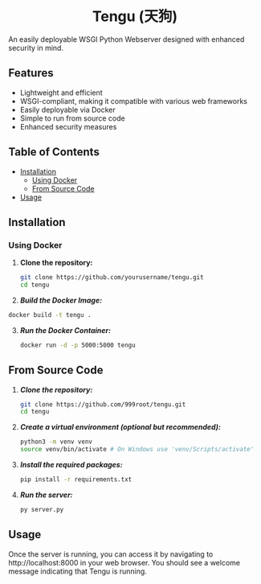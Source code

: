 <h1 align="center">Tengu (天狗)</h1>
An easily deployable WSGI Python Webserver designed with enhanced security in mind.

## Features

- Lightweight and efficient
- WSGI-compliant, making it compatible with various web frameworks
- Easily deployable via Docker
- Simple to run from source code
- Enhanced security measures

## Table of Contents

- [Installation](#installation)
  - [Using Docker](#using-docker)
  - [From Source Code](#from-source-code)
- [Usage](#usage)

## Installation

### Using Docker

1. **Clone the repository:**

   ```bash
   git clone https://github.com/yourusername/tengu.git
   cd tengu
   ```

2. ***Build the Docker Image:***
  ```bash
  docker build -t tengu .
  ```

3. ***Run the Docker Container:***
   ```bash
   docker run -d -p 5000:5000 tengu
   ```

## From Source Code
1. ***Clone the repository:***
   ```bash
   git clone https://github.com/999root/tengu.git
   cd tengu
   ```

2. ***Create a virtual environment (optional but recommended):***
   ```bash
   python3 -m venv venv
   source venv/bin/activate # On Windows use 'venv/Scripts/activate'
   ```

3. ***Install the required packages:***
   ```bash
   pip install -r requirements.txt
   ```

4. ***Run the server:***
   ```bash
   py server.py
   ```

## Usage
Once the server is running, you can access it by navigating to http://localhost:8000 in your web browser. You should see a welcome message indicating that Tengu is running.
